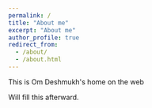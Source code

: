 ```yaml
---
permalink: /
title: "About me"
excerpt: "About me"
author_profile: true
redirect_from: 
  - /about/
  - /about.html
---
```


This is Om Deshmukh's home on the web

Will fill this afterward.
